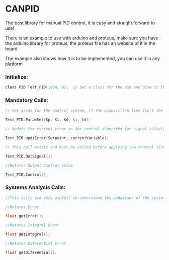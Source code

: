 # CANPID


The best library for manual PID control, it is easy and straight forward to use!

There is an example to use with arduino and proteus, make sure you have the arduino library for proteus, the proteus file has an website of it in the board

The example also shows how it is to be implemented, you can use it in any platform

### Initialize:

```c
class PID Test_PID(1024, 0);  // Set a class for the use and give it the MAX and Minimium values for control
```
### Mandatory Calls:
```c
// Set gains for the control system, if the acquisition time isn't the same over the time, you can set the delay time which the control will adapt to it

Test_PID.ParamSet(Kp, Ki, Kd, ti, td); 

// Update the current error on the control algorithm for signal calculation

Test_PID.updtError(Setpoint, currentVariable); 

// This call exists and must be called before applying the control since it is the one that calculates the control and returns wether the control is saturated MAX, MIN or in range  ---->     0 -> Saturated Min;   1 -> In range;   2 -> Saturated Max;

Test_PID.OutSignal(); 

//Returns Output Control Value

Test_PID.Control();
```

### Systems Analysis Calls:
```c
//This calls are very usefull to understand the behaviour of the systems indepentely and helps on tuning

//Returns Error

float getError();

//Returns Integral Error

float getIntegral();

//Returns Diferential Error

float getDiferential();
```